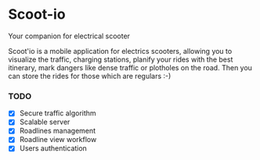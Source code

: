 # Scoot-io

Your companion for electrical scooter

Scoot'io is a mobile application for electrics scooters, allowing you to visualize the traffic, charging stations, planify your rides with the best itinerary, mark dangers like dense traffic or plotholes on the road. Then you can store the rides for those which are regulars :-)

### TODO

- [x] Secure traffic algorithm
- [x] Scalable server
- [x] Roadlines management
- [x] Roadline view workflow
- [x] Users authentication
